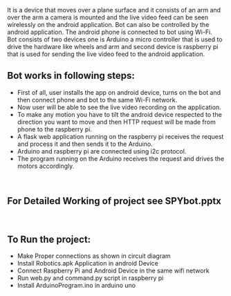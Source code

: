 It is a device that moves over a plane surface and it consists of an arm and over the arm a camera is mounted and the live video feed can be seen wirelessly on the android application. Bot can also be controlled by the android application. The android phone is connected to bot using Wi-Fi.<br>
Bot consists of two devices one is Arduino a micro controller that is used to drive the hardware like wheels and arm and second device is raspberry pi that is used for sending the live video feed to the android application.<br>
<h2>Bot works in following steps:</h2>
<ul>
<li>First of all, user installs the app on android device, turns on the bot and then connect phone and bot to the same Wi-Fi network.</li>
<li>Now user will be able to see the live video recording on the application.</li>
<li>To make any motion you have to tilt the android device respected to the direction you want to move and then HTTP request will be made from phone to the raspberry pi.</li>
<li>A flask web application running on the raspberry pi receives the request and process it and then sends it to the Arduino.</li>
<li>Arduino and raspberry pi are connected using i2c protocol.</li>
<li>The program running on the Arduino receives the request and drives the motors accordingly.</li>
</ul><br>
<h2>For Detailed Working of project see SPYbot.pptx</h2>
<br>
<h2>To Run the project:</h2>
<ul>
  <li>Make Proper connections as shown in circuit diagram</li>
  <li>Install Robotics.apk Application in android Device</li>
  <li>Connect Raspberry Pi and Android Device in the same wifi network</li>
  <li>Run web.py and command.py script in raspberry pi</li>
  <li>Install ArduinoProgram.ino in arduino uno</li>
</ul>
